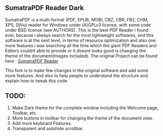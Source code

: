 ## SumatraPDF Reader Dark

SumatraPDF is a multi-format (PDF, EPUB, MOBI, CBZ, CBR, FB2, CHM, XPS, DjVu) reader for Windows under (A)GPLv3 license, with some code under BSD license (see AUTHORS). This is the best PDF Reader i found ever, because i always search for the most lightweight softwares, and this software is at the next level, in terms of resource optimization and also one more features i was searching all the time which the giant PDF Readers and Editors couldnt able to provide or it doesnt looks good is changing the theme of the document(Images included).
The original Project can be found here : [SumatraPDF Reader](https://www.sumatrapdfreader.org/free-pdf-reader)

This fork is to make few changes in the original software and add some more features. And also to help people to understand the structure and explain how to tweak this code.

## TODO:

1. Make Dark theme for the complete window including the Welcome page, Toolbar, etc.
2. More buttons in toolbar for changing the theme of the document view.
3. Add more keyboard Features.
4. Transparent and autohide scrollbar.
